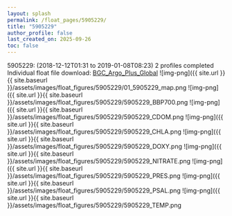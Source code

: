 ```yaml
---
layout: splash
permalink: /float_pages/5905229/
title: "5905229"
author_profile: false
last_created_on: 2025-09-26
toc: false
---
```

 
5905229:  (2018-12-12T01:31 to 2019-01-08T08:23)
2 profiles completed
Individual float file download: [BGC_Argo_Plus_Global](https://ftp.soest.hawaii.edu/bgc_argo_plus/Individual_Floats/outliers_removed/5905229_Sprof_processed.nc)
![img-png]({{ site.url }}{{ site.baseurl }}/assets/images/float_figures/5905229/01_5905229_map.png
![img-png]({{ site.url }}{{ site.baseurl }}/assets/images/float_figures/5905229/5905229_BBP700.png
![img-png]({{ site.url }}{{ site.baseurl }}/assets/images/float_figures/5905229/5905229_CDOM.png
![img-png]({{ site.url }}{{ site.baseurl }}/assets/images/float_figures/5905229/5905229_CHLA.png
![img-png]({{ site.url }}{{ site.baseurl }}/assets/images/float_figures/5905229/5905229_DOXY.png
![img-png]({{ site.url }}{{ site.baseurl }}/assets/images/float_figures/5905229/5905229_NITRATE.png
![img-png]({{ site.url }}{{ site.baseurl }}/assets/images/float_figures/5905229/5905229_PRES.png
![img-png]({{ site.url }}{{ site.baseurl }}/assets/images/float_figures/5905229/5905229_PSAL.png
![img-png]({{ site.url }}{{ site.baseurl }}/assets/images/float_figures/5905229/5905229_TEMP.png
